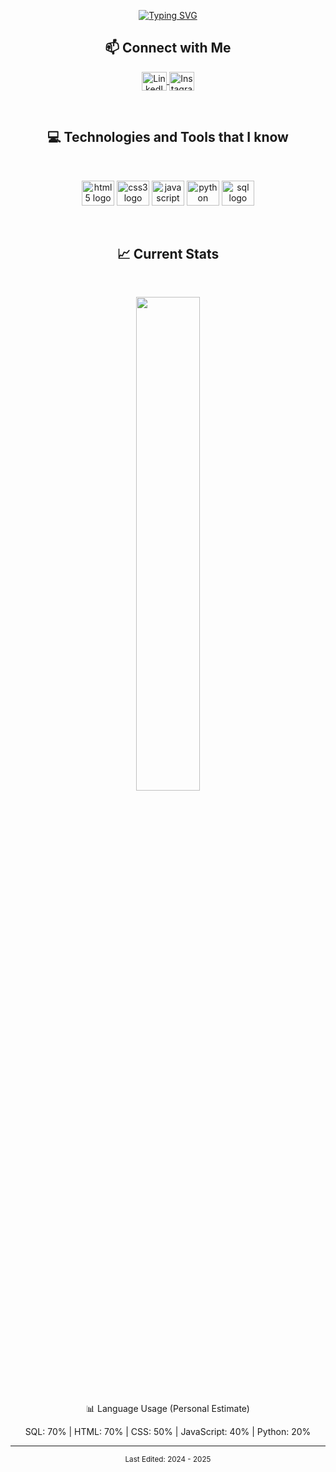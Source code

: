 <p align="center">
  <a href="https://github.com/shamimsikder">
    <img src="https://readme-typing-svg.demolab.com?font=Fira+Code&duration=6000&pause=1000&color=2AA889&center=true&vCenter=true&width=435&lines=Hi+There%2C+I'm+Jaime+Salinas%F0%9F%91%8B;A+Tech+Enthusiast;Always+Learning+New+Things" alt="Typing SVG" />
  </a>
</p>

<div align="center">
  <h2>📫 Connect with Me</h2>
</div>

<p align="center">
  <a href="https://www.linkedin.com/in/jaime-lopez-0124b6351/" target="_blank">
    <img align="center" src="https://raw.githubusercontent.com/rahuldkjain/github-profile-readme-generator/master/src/images/icons/Social/linked-in-alt.svg" alt="LinkedIn" height="30" width="40" />
  </a>
  <a href="https://www.instagram.com/jaimesalinnas?igsh=MXg0MTJmNXNwejMyMA==" target="_blank">
    <img align="center" src="https://cdn.jsdelivr.net/gh/devicons/devicon/icons/instagram/instagram-original.svg" alt="Instagram" height="30" width="40" />
  </a>
</p>

<br />

<div align="center">
  <h2>💻 Technologies and Tools that I know</h2>
</div>

<br />

<p align="center">
  <img src="https://cdn.jsdelivr.net/gh/devicons/devicon/icons/html5/html5-original.svg" height="40" width="52" alt="html5 logo" />
  <img src="https://cdn.jsdelivr.net/gh/devicons/devicon/icons/css3/css3-original.svg" height="40" width="52" alt="css3 logo" />
  <img src="https://cdn.jsdelivr.net/gh/devicons/devicon/icons/javascript/javascript-original.svg" height="40" width="52" alt="javascript logo" />
  <img src="https://cdn.jsdelivr.net/gh/devicons/devicon/icons/python/python-original.svg" height="40" width="52" alt="python logo" />
  <img src="https://cdn.jsdelivr.net/gh/devicons/devicon/icons/mysql/mysql-original.svg" height="40" width="52" alt="sql logo" />
</p>

<br />

<div align="center">
  <h2>📈 Current Stats</h2>
</div>

<br />


<p align="center">
  <img width="45%" src="https://github-readme-stats.vercel.app/api/top-langs/?username=shamimsikder&layout=compact&theme=gotham&custom_title=Most+Used+Languages&langs_count=5&hide_border=true" />
</p>

<div align="center">
  <p>📊 Language Usage (Personal Estimate)</p>
  <p>SQL: 70% | HTML: 70% | CSS: 50% | JavaScript: 40% | Python: 20%</p>
</div>

---

<div align="center">
  <sub>Last Edited: 2024 - 2025</sub>
</div>
